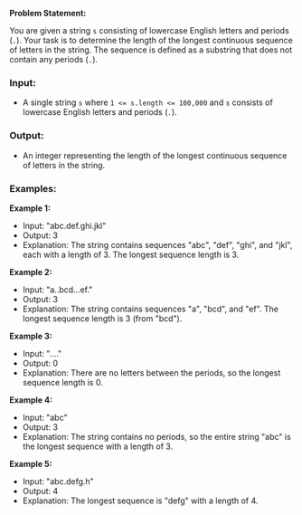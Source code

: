 **Problem Statement:**

You are given a string `s` consisting of lowercase English letters and periods (`.`). Your task is to determine the length of the longest continuous sequence of letters in the string. The sequence is defined as a substring that does not contain any periods (`.`).

### Input:
- A single string `s` where `1 <= s.length <= 100,000` and `s` consists of lowercase English letters and periods (`.`).

### Output:
- An integer representing the length of the longest continuous sequence of letters in the string.

### Examples:

**Example 1:**

- Input: "abc.def.ghi.jkl"
- Output: 3
- Explanation: The string contains sequences "abc", "def", "ghi", and "jkl", each with a length of 3. The longest sequence length is 3.

**Example 2:**

- Input: "a..bcd...ef."
- Output: 3
- Explanation: The string contains sequences "a", "bcd", and "ef". The longest sequence length is 3 (from "bcd").

**Example 3:**

- Input: "...."
- Output: 0
- Explanation: There are no letters between the periods, so the longest sequence length is 0.

**Example 4:**

- Input: "abc"
- Output: 3
- Explanation: The string contains no periods, so the entire string "abc" is the longest sequence with a length of 3.

**Example 5:**

- Input: "abc.defg.h"
- Output: 4
- Explanation: The longest sequence is "defg" with a length of 4.